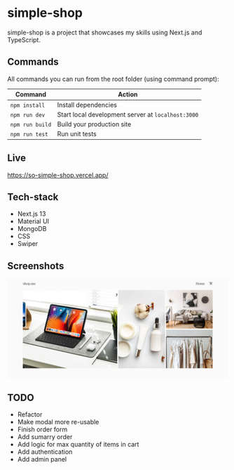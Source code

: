 # simple-shop

simple-shop is a project that showcases my skills using Next.js and TypeScript.

## Commands

All commands you can run from the root folder (using command prompt):

| Command         | Action                                             |
| --------------- | -------------------------------------------------- |
| `npm install`   | Install dependencies                               |
| `npm run dev`   | Start local development server at `localhost:3000` |
| `npm run build` | Build your production site                         |
| `npm run test`  | Run unit tests                                     |

## Live

https://so-simple-shop.vercel.app/

## Tech-stack

- Next.js 13
- Material UI
- MongoDB
- CSS
- Swiper

## Screenshots

![Screenshot of ladning page](/public/landing.png?raw=true)

## TODO

- Refactor
- Make modal more re-usable
- Finish order form
- Add sumarry order
- Add logic for max quantity of items in cart
- Add authentication
- Add admin panel
